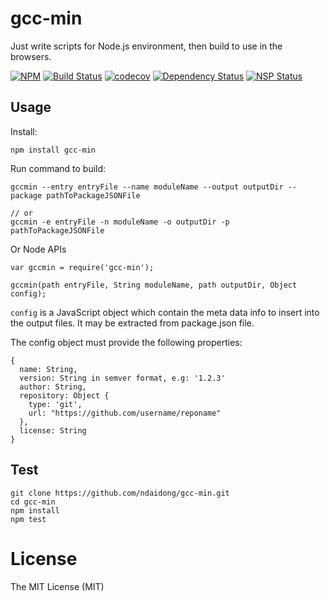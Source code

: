 # gcc-min
Just write scripts for Node.js environment, then build to use in the browsers.

[![NPM](https://badge.fury.io/js/gcc-min.svg)](https://badge.fury.io/js/gcc-min)
[![Build Status](https://travis-ci.org/ndaidong/gcc-min.svg?branch=master)](https://travis-ci.org/ndaidong/gcc-min)
[![codecov](https://codecov.io/gh/ndaidong/gcc-min/branch/master/graph/badge.svg)](https://codecov.io/gh/ndaidong/gcc-min)
[![Dependency Status](https://gemnasium.com/badges/github.com/ndaidong/gcc-min.svg)](https://gemnasium.com/github.com/ndaidong/gcc-min)
[![NSP Status](https://nodesecurity.io/orgs/techpush/projects/1423652f-9450-40d0-9df6-1d54b2312441/badge)](https://nodesecurity.io/orgs/techpush/projects/1423652f-9450-40d0-9df6-1d54b2312441)


## Usage

Install:

```
npm install gcc-min
```

Run command to build:

```
gccmin --entry entryFile --name moduleName --output outputDir --package pathToPackageJSONFile

// or
gccmin -e entryFile -n moduleName -o outputDir -p pathToPackageJSONFile
```

Or Node APIs

```
var gccmin = require('gcc-min');

gccmin(path entryFile, String moduleName, path outputDir, Object config);

```

`config` is a JavaScript object which contain the meta data info to insert into the output files. It may be extracted from package.json file.


The config object must provide the following properties:

```
{
  name: String,
  version: String in semver format, e.g: '1.2.3'
  author: String,
  repository: Object {
    type: 'git',
    url: "https://github.com/username/reponame"
  },
  license: String
}

```


## Test

```
git clone https://github.com/ndaidong/gcc-min.git
cd gcc-min
npm install
npm test
```

# License

The MIT License (MIT)

